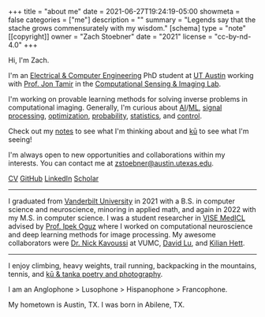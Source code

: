 +++
title = "about me"
date = 2021-06-27T19:24:19-05:00
showmeta = false
categories = ["me"]
description = ""
summary = "Legends say that the stache grows commensurately with my wisdom."
[schema]
  type = "note"
[[copyright]]
  owner = "Zach Stoebner"
  date = "2021"
  license = "cc-by-nd-4.0"
+++

<div id="random-image"></div>

<script>

// **when adding new images, run rename_images.py and paste output here**
var images = ['1.jpeg', '10.jpeg', '11.jpeg', '12.jpeg', '13.jpeg', '14.jpeg', '15.jpeg', '16.jpeg', '9.jpeg', '18.jpeg', '2.jpeg', '3.jpeg', '4.jpeg', '5.jpeg', '6.jpeg', '7.jpeg', '17.jpeg'];  

// Function to select and display a random image
function displayRandomImage() {
    var randomImage = images[Math.floor(Math.random() * images.length)];
    var imgElement = `<img src="/profiles/${randomImage}" alt="random image of Zach Stoebner" style="height:500px;max-width:100%;" >`;
    document.getElementById("random-image").innerHTML = imgElement;
}

displayRandomImage();
</script>

Hi, I'm Zach.  

I'm an [Electrical & Computer Engineering](https://www.ece.utexas.edu) PhD student at [UT Austin](https://www.utexas.edu) working with [Prof. Jon Tamir](https://users.ece.utexas.edu/~jtamir/) in the [Computational Sensing & Imaging Lab](https://users.ece.utexas.edu/~jtamir/csilab.html).

I'm working on provable learning methods for solving inverse problems in computational imaging. Generally, I'm curious about [AI](/tags/ai)/[ML](/tags/ml), [signal processing](/tags/sigproc), [optimization](/tags/opt), [probability](/tags/prob), [statistics](/tags/stats), and [control](/tags/control).  

Check out my [notes](/notes/) to see what I'm thinking about and [kū](/kus/) to see what I'm seeing!

I'm always open to new opportunities and collaborations within my interests. You can contact me at <zstoebner@austin.utexas.edu>.

[CV](/doc/CV.pdf)
[GitHub](https://github.com/zstoebs)
[LinkedIn](https://www.linkedin.com/in/zstoebs/)
[Scholar](https://scholar.google.com/citations?authuser=2&user=uQ4eoukAAAAJ)

<!--more-->

---

I graduated from [Vanderbilt University](https://www.vanderbilt.edu) in 2021 with a B.S. in computer science and neuroscience, minoring in applied math, and again in 2022 with my M.S. in computer science. I was a student researcher in [VISE MedICL](https://www.vanderbilt.edu/vise/visepeople/zachary-stoebner/) advised by [Prof. Ipek Oguz](https://engineering.vanderbilt.edu/bio/ipek-oguz) where I worked on computational neuroscience and deep learning methods for image processing. My awesome collaborators were [Dr. Nick Kavoussi](https://www.vumc.org/urology/person/nicholas-kavoussi-md) at VUMC, [David Lu](https://www.vanderbilt.edu/vise/visepeople/daiwei-david-lu/), and [Kilian Hett](https://scholar.google.fr/citations?user=_NqSLFAAAAAJ&hl=fr).  

---

I enjoy climbing, heavy weights, trail running, backpacking in the mountains, tennis, and [kū & tanka poetry and photography](/kus/).  

I am an Anglophone > Lusophone > Hispanophone > Francophone.  

My hometown is Austin, TX. I was born in Abilene, TX.  
